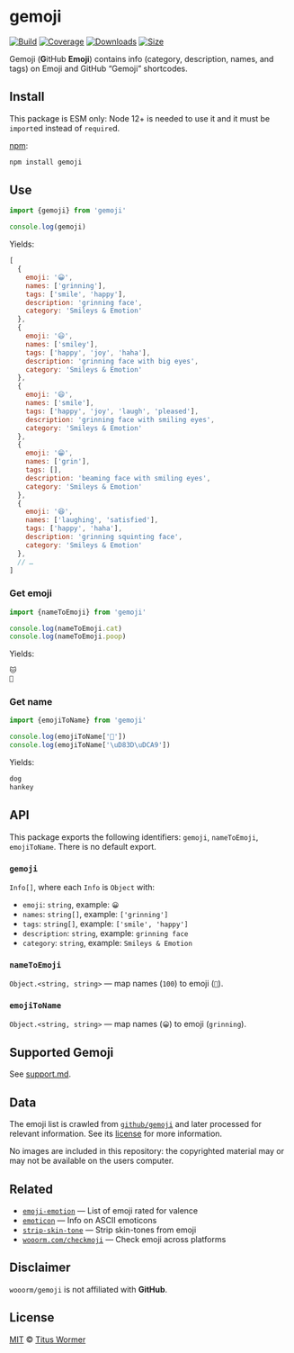 # gemoji

[![Build][build-badge]][build]
[![Coverage][coverage-badge]][coverage]
[![Downloads][downloads-badge]][downloads]
[![Size][size-badge]][size]

Gemoji (**G**itHub **Emoji**) contains info (category, description, names, and
tags) on Emoji and GitHub “Gemoji” shortcodes.

## Install

This package is ESM only: Node 12+ is needed to use it and it must be `import`ed
instead of `require`d.

[npm][]:

```sh
npm install gemoji
```

## Use

```js
import {gemoji} from 'gemoji'

console.log(gemoji)
```

Yields:

```js
[
  {
    emoji: '😀',
    names: ['grinning'],
    tags: ['smile', 'happy'],
    description: 'grinning face',
    category: 'Smileys & Emotion'
  },
  {
    emoji: '😃',
    names: ['smiley'],
    tags: ['happy', 'joy', 'haha'],
    description: 'grinning face with big eyes',
    category: 'Smileys & Emotion'
  },
  {
    emoji: '😄',
    names: ['smile'],
    tags: ['happy', 'joy', 'laugh', 'pleased'],
    description: 'grinning face with smiling eyes',
    category: 'Smileys & Emotion'
  },
  {
    emoji: '😁',
    names: ['grin'],
    tags: [],
    description: 'beaming face with smiling eyes',
    category: 'Smileys & Emotion'
  },
  {
    emoji: '😆',
    names: ['laughing', 'satisfied'],
    tags: ['happy', 'haha'],
    description: 'grinning squinting face',
    category: 'Smileys & Emotion'
  },
  // …
]
```

### Get emoji

```js
import {nameToEmoji} from 'gemoji'

console.log(nameToEmoji.cat)
console.log(nameToEmoji.poop)
```

Yields:

```txt
🐱
💩
```

### Get name

```js
import {emojiToName} from 'gemoji'

console.log(emojiToName['🐶'])
console.log(emojiToName['\uD83D\uDCA9'])
```

Yields:

```txt
dog
hankey
```

## API

This package exports the following identifiers: `gemoji`, `nameToEmoji`,
`emojiToName`.
There is no default export.

### `gemoji`

`Info[]`, where each `Info` is `Object` with:

*   `emoji`: `string`, example: `😀`
*   `names`: `string[]`, example: `['grinning']`
*   `tags`: `string[]`, example: `['smile', 'happy']`
*   `description`: `string`, example: `grinning face`
*   `category`: `string`, example: `Smileys & Emotion`

### `nameToEmoji`

`Object.<string, string>` — map names (`100`) to emoji (`💯`).

### `emojiToName`

`Object.<string, string>` — map names (`😀`) to emoji (`grinning`).

## Supported Gemoji

See [support.md][support].

## Data

The emoji list is crawled from [`github/gemoji`][gh] and later processed for
relevant information.
See its [license][gh-license] for more information.

No images are included in this repository: the copyrighted material may or may
not be available on the users computer.

## Related

*   [`emoji-emotion`](https://github.com/words/emoji-emotion)
    — List of emoji rated for valence
*   [`emoticon`](https://github.com/wooorm/emoticon)
    — Info on ASCII emoticons
*   [`strip-skin-tone`](https://github.com/wooorm/strip-skin-tone)
    — Strip skin-tones from emoji
*   [`wooorm.com/checkmoji`](https://wooorm.com/checkmoji/)
    — Check emoji across platforms

## Disclaimer

`wooorm/gemoji` is not affiliated with **GitHub**.

## License

[MIT][license] © [Titus Wormer][author]

<!-- Definitions -->

[build-badge]: https://github.com/wooorm/gemoji/workflows/main/badge.svg

[build]: https://github.com/wooorm/gemoji/actions

[coverage-badge]: https://img.shields.io/codecov/c/github/wooorm/gemoji.svg

[coverage]: https://codecov.io/github/wooorm/gemoji

[downloads-badge]: https://img.shields.io/npm/dm/gemoji.svg

[downloads]: https://www.npmjs.com/package/gemoji

[size-badge]: https://img.shields.io/bundlephobia/minzip/gemoji.svg

[size]: https://bundlephobia.com/result?p=gemoji

[npm]: https://docs.npmjs.com/cli/install

[license]: license

[author]: https://wooorm.com

[support]: support.md

[gh]: https://github.com/github/gemoji

[gh-license]: https://github.com/github/gemoji/blob/55a0080/LICENSE
